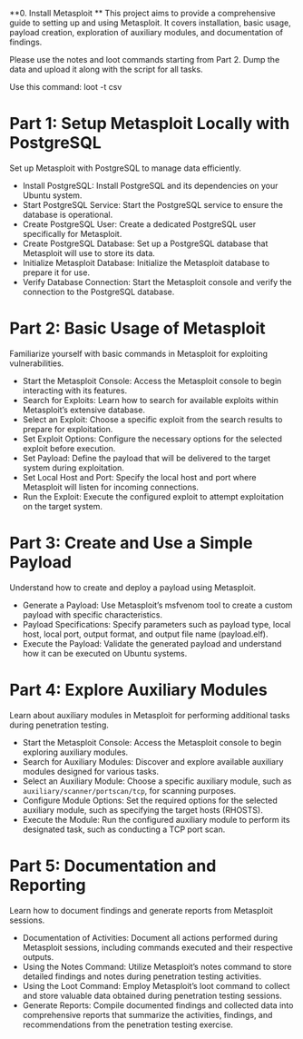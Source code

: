 **0. Install Metasploit ** This project aims to provide a comprehensive guide to setting up and using Metasploit. It covers installation, basic usage, payload creation, exploration of auxiliary modules, and documentation of findings.

Please use the notes and loot commands starting from Part 2. Dump the data and upload it along with the script for all tasks.

Use this command: loot -t csv

# Part 1: Setup Metasploit Locally with PostgreSQL       
Set up Metasploit with PostgreSQL to manage data efficiently.

- Install PostgreSQL: Install PostgreSQL and its dependencies on your Ubuntu system.
- Start PostgreSQL Service: Start the PostgreSQL service to ensure the database is operational.
- Create PostgreSQL User: Create a dedicated PostgreSQL user specifically for Metasploit.
- Create PostgreSQL Database: Set up a PostgreSQL database that Metasploit will use to store its data.
- Initialize Metasploit Database: Initialize the Metasploit database to prepare it for use.
- Verify Database Connection: Start the Metasploit console and verify the connection to the PostgreSQL database.

# Part 2: Basic Usage of Metasploit
Familiarize yourself with basic commands in Metasploit for exploiting vulnerabilities.

- Start the Metasploit Console: Access the Metasploit console to begin interacting with its features.
- Search for Exploits: Learn how to search for available exploits within Metasploit’s extensive database.
- Select an Exploit: Choose a specific exploit from the search results to prepare for exploitation.
- Set Exploit Options: Configure the necessary options for the selected exploit before execution.
- Set Payload: Define the payload that will be delivered to the target system during exploitation.
- Set Local Host and Port: Specify the local host and port where Metasploit will listen for incoming connections.
- Run the Exploit: Execute the configured exploit to attempt exploitation on the target system.

# Part 3: Create and Use a Simple Payload
Understand how to create and deploy a payload using Metasploit.

- Generate a Payload: Use Metasploit’s msfvenom tool to create a custom payload with specific characteristics.
- Payload Specifications: Specify parameters such as payload type, local host, local port, output format, and output file name (payload.elf).
- Execute the Payload: Validate the generated payload and understand how it can be executed on Ubuntu systems.
# Part 4: Explore Auxiliary Modules
Learn about auxiliary modules in Metasploit for performing additional tasks during penetration testing.

- Start the Metasploit Console: Access the Metasploit console to begin exploring auxiliary modules.
- Search for Auxiliary Modules: Discover and explore available auxiliary modules designed for various tasks.
- Select an Auxiliary Module: Choose a specific auxiliary module, such as `auxiliary/scanner/portscan/tcp`, for scanning purposes.
- Configure Module Options: Set the required options for the selected auxiliary module, such as specifying the target hosts (RHOSTS).
- Execute the Module: Run the configured auxiliary module to perform its designated task, such as conducting a TCP port scan.
# Part 5: Documentation and Reporting
Learn how to document findings and generate reports from Metasploit sessions.

- Documentation of Activities: Document all actions performed during Metasploit sessions, including commands executed and their respective outputs.
- Using the Notes Command: Utilize Metasploit’s notes command to store detailed findings and notes during penetration testing activities.
- Using the Loot Command: Employ Metasploit’s loot command to collect and store valuable data obtained during penetration testing sessions.
- Generate Reports: Compile documented findings and collected data into comprehensive reports that summarize the activities, findings, and recommendations from the penetration testing exercise.
